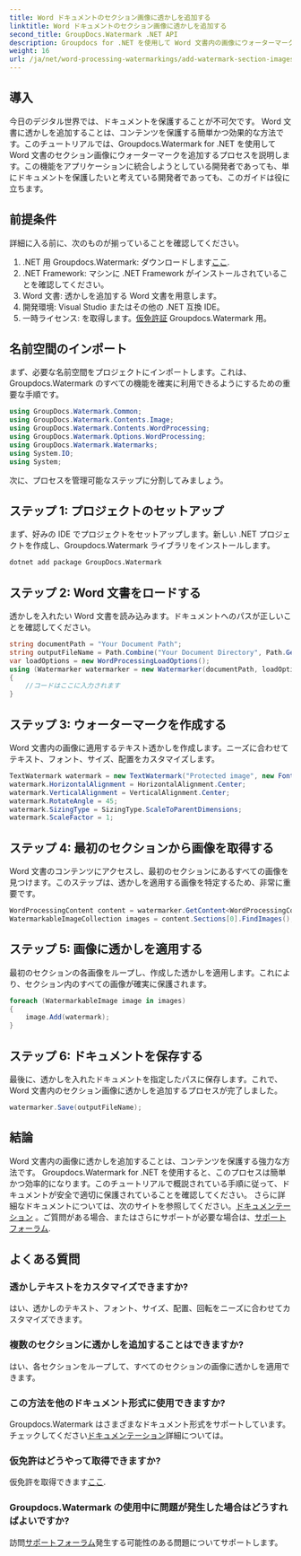 ```yaml
---
title: Word ドキュメントのセクション画像に透かしを追加する
linktitle: Word ドキュメントのセクション画像に透かしを追加する
second_title: GroupDocs.Watermark .NET API
description: Groupdocs for .NET を使用して Word 文書内の画像にウォーターマークを追加する方法を説明します。安全かつ専門的な文書保護のためのガイドに従ってください。
weight: 16
url: /ja/net/word-processing-watermarkings/add-watermark-section-images-word-docs/
---
```

## 導入
今日のデジタル世界では、ドキュメントを保護することが不可欠です。 Word 文書に透かしを追加することは、コンテンツを保護する簡単かつ効果的な方法です。このチュートリアルでは、Groupdocs.Watermark for .NET を使用して Word 文書のセクション画像にウォーターマークを追加するプロセスを説明します。この機能をアプリケーションに統合しようとしている開発者であっても、単にドキュメントを保護したいと考えている開発者であっても、このガイドは役に立ちます。
## 前提条件
詳細に入る前に、次のものが揃っていることを確認してください。
1.  .NET 用 Groupdocs.Watermark: ダウンロードします[ここ](https://releases.groupdocs.com/Watermark/net/).
2. .NET Framework: マシンに .NET Framework がインストールされていることを確認してください。
3. Word 文書: 透かしを追加する Word 文書を用意します。
4. 開発環境: Visual Studio またはその他の .NET 互換 IDE。
5. 一時ライセンス: を取得します。[仮免許証](https://purchase.groupdocs.com/temporary-license/) Groupdocs.Watermark 用。
## 名前空間のインポート
まず、必要な名前空間をプロジェクトにインポートします。これは、Groupdocs.Watermark のすべての機能を確実に利用できるようにするための重要な手順です。
```csharp
using GroupDocs.Watermark.Common;
using GroupDocs.Watermark.Contents.Image;
using GroupDocs.Watermark.Contents.WordProcessing;
using GroupDocs.Watermark.Options.WordProcessing;
using GroupDocs.Watermark.Watermarks;
using System.IO;
using System;
```
次に、プロセスを管理可能なステップに分割してみましょう。
## ステップ 1: プロジェクトのセットアップ
まず、好みの IDE でプロジェクトをセットアップします。新しい .NET プロジェクトを作成し、Groupdocs.Watermark ライブラリをインストールします。
```bash
dotnet add package GroupDocs.Watermark
```
## ステップ 2: Word 文書をロードする
透かしを入れたい Word 文書を読み込みます。ドキュメントへのパスが正しいことを確認してください。
```csharp
string documentPath = "Your Document Path";
string outputFileName = Path.Combine("Your Document Directory", Path.GetFileName(documentPath));
var loadOptions = new WordProcessingLoadOptions();
using (Watermarker watermarker = new Watermarker(documentPath, loadOptions))
{
    //コードはここに入力されます
}
```
## ステップ 3: ウォーターマークを作成する
Word 文書内の画像に適用するテキスト透かしを作成します。ニーズに合わせてテキスト、フォント、サイズ、配置をカスタマイズします。
```csharp
TextWatermark watermark = new TextWatermark("Protected image", new Font("Arial", 8));
watermark.HorizontalAlignment = HorizontalAlignment.Center;
watermark.VerticalAlignment = VerticalAlignment.Center;
watermark.RotateAngle = 45;
watermark.SizingType = SizingType.ScaleToParentDimensions;
watermark.ScaleFactor = 1;
```
## ステップ 4: 最初のセクションから画像を取得する
Word 文書のコンテンツにアクセスし、最初のセクションにあるすべての画像を見つけます。このステップは、透かしを適用する画像を特定するため、非常に重要です。
```csharp
WordProcessingContent content = watermarker.GetContent<WordProcessingContent>();
WatermarkableImageCollection images = content.Sections[0].FindImages();
```
## ステップ 5: 画像に透かしを適用する
最初のセクションの各画像をループし、作成した透かしを適用します。これにより、セクション内のすべての画像が確実に保護されます。
```csharp
foreach (WatermarkableImage image in images)
{
    image.Add(watermark);
}
```
## ステップ 6: ドキュメントを保存する
最後に、透かしを入れたドキュメントを指定したパスに保存します。これで、Word 文書内のセクション画像に透かしを追加するプロセスが完了しました。
```csharp
watermarker.Save(outputFileName);
```
## 結論
Word 文書内の画像に透かしを追加することは、コンテンツを保護する強力な方法です。 Groupdocs.Watermark for .NET を使用すると、このプロセスは簡単かつ効率的になります。このチュートリアルで概説されている手順に従って、ドキュメントが安全で適切に保護されていることを確認してください。
さらに詳細なドキュメントについては、次のサイトを参照してください。[ドキュメンテーション](https://tutorials.groupdocs.com/Watermark/net/) 。ご質問がある場合、またはさらにサポートが必要な場合は、[サポートフォーラム](https://forum.groupdocs.com/c/watermark/19).
## よくある質問
### 透かしテキストをカスタマイズできますか?
はい、透かしのテキスト、フォント、サイズ、配置、回転をニーズに合わせてカスタマイズできます。
### 複数のセクションに透かしを追加することはできますか?
はい、各セクションをループして、すべてのセクションの画像に透かしを適用できます。
### この方法を他のドキュメント形式に使用できますか?
 Groupdocs.Watermark はさまざまなドキュメント形式をサポートしています。チェックしてください[ドキュメンテーション](https://tutorials.groupdocs.com/Watermark/net/)詳細については。
### 仮免許はどうやって取得できますか?
仮免許を取得できます[ここ](https://purchase.groupdocs.com/temporary-license/).
### Groupdocs.Watermark の使用中に問題が発生した場合はどうすればよいですか?
訪問[サポートフォーラム](https://forum.groupdocs.com/c/watermark/19)発生する可能性のある問題についてサポートします。